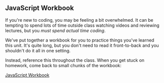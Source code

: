 
## JavaScript Workbook

If you're new to coding, you may be feeling a bit overwhelmed. It can be tempting to spend lots of time outside class watching videos and reviewing lectures, but you _must spend actual time coding_.

We've put together a workbook for you to practice things you've learned this unit. It's quite long, but you don't need to read it front-to-back and you shouldn't do it all in one setting.

Instead, reference this throughout the class. When you get stuck on homework, come back to small chunks of the workbook:

[JavaScript Workbook](https://javascript-workbook.netlify.com/)
